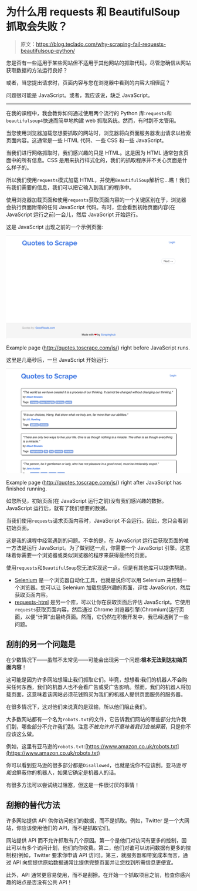 # 为什么用 requests 和 BeautifulSoup 抓取会失败？

> 原文：<https://blog.teclado.com/why-scraping-fail-requests-beautifulsoup-python/>

您是否有一些适用于某些网站但不适用于其他网站的抓取代码，尽管您确信从网站获取数据的方法运行良好？

或者，当您提出请求时，页面内容与您在浏览器中看到的内容大相径庭？

问题很可能是 JavaScript。或者，我应该说，缺乏 JavaScript。

* * *

在我的课程中，我会教你如何通过使用两个流行的 Python 库:`requests`和`beautifulsoup4`快速而简单地构建 web 抓取系统。然而，有时刮不太管用。

当您使用浏览器加载您想要抓取的网站时，浏览器将向页面服务器发出请求以检索页面内容。这通常是一些 HTML 代码、一些 CSS 和一些 JavaScript。

当我们进行网络抓取时，我们感兴趣的只是 HTML。这是因为 HTML 通常包含页面中的所有信息。CSS 是用来执行样式化的，我们的抓取程序并不关心页面是什么样子的。

所以我们使用`requests`模式加载 HTML，并使用`BeautifulSoup`解析它...瞧！我们有我们需要的信息，我们可以把它输入到我们的程序中。

使用浏览器加载页面和使用`requests`获取页面内容的一个关键区别在于，浏览器会执行页面附带的任何 JavaScript 代码。有时，您会看到初始页面内容(在 JavaScript 运行之前)一会儿，然后 JavaScript 开始运行。

这是 JavaScript 出现之前的一个示例页面:

![](img/f21b275d52886270a495b797378ffef0.png)

Example page (http://quotes.toscrape.com/js/) right before JavaScript runs.

这里是几毫秒后，一旦 JavaScript 开始运行:

![](img/1b5d28c347ba7e19dc4f2ceb6271500d.png)

Example page (http://quotes.toscrape.com/js/) right after JavaScript has finished running.

如您所见，初始页面(在 JavaScript 运行之前)没有我们感兴趣的数据。JavaScript 运行后，就有了我们想要的数据。

当我们使用`requests`请求页面内容时，JavaScript 不会运行。因此，您只会看到初始页面。

这是我的课程中经常遇到的问题。不幸的是，在 JavaScript 运行后获取页面的唯一方法是运行 JavaScript。为了做到这一点，你需要一个 JavaScript 引擎。这意味着你需要一个浏览器或类似浏览器的程序来获得最终的页面。

使用`requests`和`BeautifulSoup`您无法实现这一点，但是有其他库可以提供帮助。

*   [Selenium](https://selenium-python.readthedocs.io/getting-started.html) 是一个浏览器自动化工具，也就是说你可以用 Selenium 来控制一个浏览器。您可以让 Selenium 加载您感兴趣的页面，评估 JavaScript，然后获取页面内容。
*   [requests-html](https://requests.readthedocs.io/projects/requests-html/en/latest/) 是另一个库，可以让你在获取页面后评估 JavaScript。它使用`requests`获取页面内容，然后通过 Chrome 浏览器引擎(Chromium)运行页面，以便“计算”出最终页面。然而，它仍然在积极开发中，我已经遇到了一些问题。

## 刮削的另一个问题是

在少数情况下——虽然不太常见——可能会出现另一个问题:**根本无法到达初始页面内容**！

这可能是因为许多网站想阻止我们抓取它们。毕竟，想想看:我们的机器人不会购买任何东西，我们的机器人也不会看广告或受广告影响。然而，我们的机器人将加载页面，这意味着该网站必须花钱购买为我们的机器人提供页面服务的服务器。

在很多情况下，这对他们来说真的是双输，所以他们阻止我们。

大多数网站都有一个名为`robots.txt`的文件，它告诉我们网站的哪些部分允许我们刮，哪些部分不允许我们刮。注意*不被允许并不意味着我们会被屏蔽*，只是你不应该这么做。

例如，这里有亚马逊的`robots.txt`:[https://www.amazon.co.uk/robots.txt](https://www.amazon.co.uk/robots.txt)

你可以看到亚马逊的很多部分都是`Disallowed`，也就是说你不应该刮。亚马逊*可能会*屏蔽你的机器人，如果它确定是机器人的话。

有很多方法可以尝试绕过阻塞，但这是一件很讨厌的事情！

## 刮擦的替代方法

许多网站提供 API 供你访问他们的数据，而不是抓取。例如，Twitter 是一个大网站，你应该使用他们的 API，而不是抓取它们。

网站提供 API 而不允许抓取有几个原因。第一个是他们对访问有更多的控制，因此可以有多个访问计划，他们向你收费。第二，他们对谁可以访问数据有更多的控制权(例如，Twitter 要求你申请 API 访问)。第三，就服务器和带宽成本而言，通过 API 向您提供原始数据通常比提供完整页面并让您找到所需信息更便宜。

此外，API 通常更容易使用，而不是刮擦。在开始一个抓取项目之前，检查你感兴趣的站点是否没有公共 API！